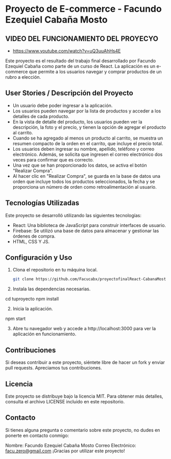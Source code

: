 # Proyecto de E-commerce - Facundo Ezequiel Cabaña Mosto

## VIDEO DEL FUNCIONAMIENTO DEL PROYECYO

- https://www.youtube.com/watch?v=uQ3uuAhHs4E


Este proyecto es el resultado del trabajo final desarrollado por Facundo Ezequiel Cabaña como parte de un curso de React. La aplicación es un e-commerce que permite a los usuarios navegar y comprar productos de un rubro a elección.

## User Stories / Descripción del Proyecto

- Un usuario debe poder ingresar a la aplicación.
- Los usuarios pueden navegar por la lista de productos y acceder a los detalles de cada producto.
- En la vista de detalle del producto, los usuarios pueden ver la descripción, la foto y el precio, y tienen la opción de agregar el producto al carrito.
- Cuando se ha agregado al menos un producto al carrito, se muestra un resumen compacto de la orden en el carrito, que incluye el precio total.
- Los usuarios deben ingresar su nombre, apellido, teléfono y correo electrónico. Además, se solicita que ingresen el correo electrónico dos veces para confirmar que es correcto.
- Una vez que se han proporcionado los datos, se activa el botón "Realizar Compra".
- Al hacer clic en "Realizar Compra", se guarda en la base de datos una orden que incluye todos los productos seleccionados, la fecha y se proporciona un número de orden como retroalimentación al usuario.

## Tecnologías Utilizadas

Este proyecto se desarrolló utilizando las siguientes tecnologías:

- React: Una biblioteca de JavaScript para construir interfaces de usuario.
- Firebase: Se utilizó una base de datos para almacenar y gestionar las órdenes de compra.
- HTML, CSS Y JS.

## Configuración y Uso

1. Clona el repositorio en tu máquina local.

   ```bash
   git clone https://github.com/Facucabx/proyectofinalReact-CabanaMosto

1. Instala las dependencias necesarias.

cd tuproyecto
npm install

2. Inicia la aplicación.

npm start

3. Abre tu navegador web y accede a http://localhost:3000 para ver la aplicación en funcionamiento.

## Contribuciones
Si deseas contribuir a este proyecto, siéntete libre de hacer un fork y enviar pull requests. Apreciamos tus contribuciones.

## Licencia
Este proyecto se distribuye bajo la licencia MIT. Para obtener más detalles, consulta el archivo LICENSE incluido en este repositorio.

## Contacto
Si tienes alguna pregunta o comentario sobre este proyecto, no dudes en ponerte en contacto conmigo:

Nombre: Facundo Ezequiel Cabaña Mosto
Correo Electrónico: facu.zero@gmail.com
¡Gracias por utilizar este proyecto!
